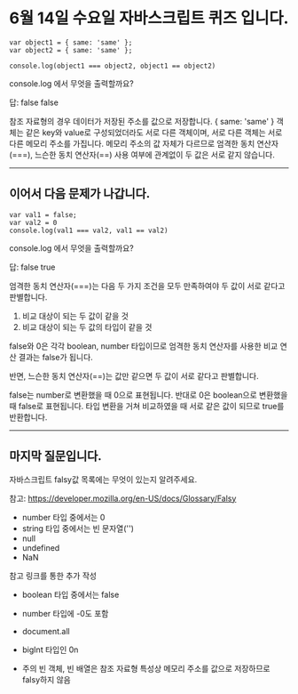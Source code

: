 # 6월 14일 수요일 자바스크립트 퀴즈 입니다.

```
var object1 = { same: 'same' };
var object2 = { same: 'same' };

console.log(object1 === object2, object1 == object2) 
```
console.log 에서 무엇을 출력할까요?

답: false false

참조 자료형의 경우 데이터가 저장된 주소를 값으로 저장합니다. { same: 'same' } 객체는 같은 key와 value로 구성되었더라도 서로 다른 객체이며, 서로 다른 객체는 서로 다른 메모리 주소를 가집니다. 메모리 주소의 값 자체가 다르므로 엄격한 동치 연산자(===), 느슨한 동치 연산자(==) 사용 여부에 관계없이 두 값은 서로 같지 않습니다.

<hr>

## 이어서 다음 문제가 나갑니다.

```
var val1 = false;
var val2 = 0
console.log(val1 === val2, val1 == val2) 
```
console.log 에서 무엇을 출력할까요?

답: false true

엄격한 동치 연산자(===)는 다음 두 가지 조건을 모두 만족하여야 두 값이 서로 같다고 판별합니다.

1. 비교 대상이 되는 두 값이 같을 것
2. 비교 대상이 되는 두 값의 타입이 같을 것

false와 0은 각각 boolean, number 타입이므로 엄격한 동치 연산자를 사용한 비교 연산 결과는 false가 됩니다.

반면, 느슨한 동치 연산자(==)는 값만 같으면 두 값이 서로 같다고 판별합니다.

false는 number로 변환했을 때 0으로 표현됩니다. 반대로 0은 boolean으로 변환했을 때 false로 표현됩니다. 타입 변환을 거쳐 비교하였을 때 서로 같은 값이 되므로 true를 반환합니다.


<hr>

## 마지막 질문입니다.

자바스크립트 falsy값 목록에는 무엇이 있는지 알려주세요.

참고: https://developer.mozilla.org/en-US/docs/Glossary/Falsy

- number 타입 중에서는 0
- string 타입 중에서는 빈 문자열('')
- null
- undefined
- NaN

참고 링크를 통한 추가 작성
- boolean 타입 중에서는 false
- number 타입에 -0도 포함
- document.all
- bigInt 타입인 0n

- 주의
빈 객체, 빈 배열은 참조 자료형 특성상 메모리 주소를 값으로 저장하므로 falsy하지 않음


